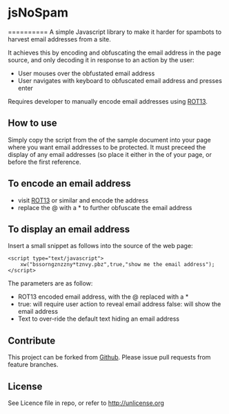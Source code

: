 # jsNoSpam
==========
A simple Javascript library to make it harder for spambots to harvest email addresses from a site.

It achieves this by encoding and obfuscating the email address in the page source, and only decoding it in response to an action by the user:
* User mouses over the obfustated email address
* User navigates with keyboard to obfuscated email address and presses enter

Requires developer to manually encode email addresses using [ROT13](http://rot13.com).

How to use
----------
Simply copy the script from the <head> of the sample document into your page where you want email addresses to be protected.
It must preceed the display of any email addresses (so place it either in the <head> of your page, or before the first reference.
    
To encode an email address
--------------------------
* visit [ROT13](http://rot13.com) or similar and encode the address
* replace the @ with a * to further obfuscate the email address

To display an email address
---------------------------
Insert a small snippet as follows into the source of the web page:

    <script type="text/javascript">
        xw("bssorngznzzny*tznvy.pbz",true,"show me the email address");
    </script>
    
The parameters are as follow:
* ROT13 encoded email address, with the @ replaced with a *
* true: will require user action to reveal email address
  false: will show the email address
* Text to over-ride the default text hiding an email address

    

Contribute
----------
This project can be forked from
[Github](https://github.com/Offbeatmammal/jsNoSpam). Please issue pull
requests from feature branches.

License
-------
See Licence file in repo, or refer to http://unlicense.org